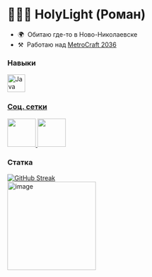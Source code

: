 💚🤍💙 HolyLight (Роман) 
==========================

* 🌍  Обитаю где-то в Ново-Николаевске
* ⚒️  Работаю над [MetroCraft 2036](https://metrocraft36.com)

### Навыки


<p align="left">
<a href="https://www.oracle.com/java/" target="_blank" rel="noreferrer"><img src="https://raw.githubusercontent.com/danielcranney/readme-generator/main/public/icons/skills/java-colored.svg" width="40" height="40" alt="Java" /></a><a href="https://www.python.org/"
</p>


### Соц. сетки
<p align="left">
  <a href="https://discord.com/users/holylightru" target="_blank" rel="noreferrer">
    <picture>
      <source media="(prefers-color-scheme: dark)" srcset="https://img.icons8.com/?size=100&id=heDEsKMfomEW&format=png&color=12B886" />
      <source media="(prefers-color-scheme: light)" srcset="https://img.icons8.com/?size=100&id=heDEsKMfomEW&format=png&color=12B886" />
      <img src="https://img.icons8.com/?size=100&id=heDEsKMfomEW&format=png&color=12B886" width="64" height="64" />
    </picture>
  </a>
  <a href="https://t.me/notholylab" target="_blank" rel="noreferrer">
    <picture>
      <source media="(prefers-color-scheme: dark)" srcset="https://img.icons8.com/?size=100&id=9R1sV3QvY18K&format=png&color=12B886" />
      <source media="(prefers-color-scheme: light)" srcset="https://img.icons8.com/?size=100&id=9R1sV3QvY18K&format=png&color=12B886" />
      <img src="https://img.icons8.com/?size=100&id=9R1sV3QvY18K&format=png&color=12B886" width="64" height="64" />
    </picture>
  </a>
</p>

### Статка
  <div>
    <a href="https://git.io/streak-stats">
      <img src="https://github-readme-streak-stats-seven-azure.vercel.app?user=HolyLightRU&theme=dark-smoky&locale=ru&ring=22F488&excludeDaysLabel=22F488&fire=70F6EF&dates=70F6EF&border=22F488&stroke=70F6EF&sideNums=70F6EF" alt="GitHub Streak"/>
    </a>
  </div>

<img width="200" height="200" alt="image" src="https://c.tenor.com/suspytVqEIcAAAAC/tenor.gif" />

